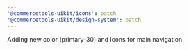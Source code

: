 ```yaml
---
'@commercetools-uikit/icons': patch
'@commercetools-uikit/design-system': patch
---
```


Adding new color (primary-30) and icons for main navigation
